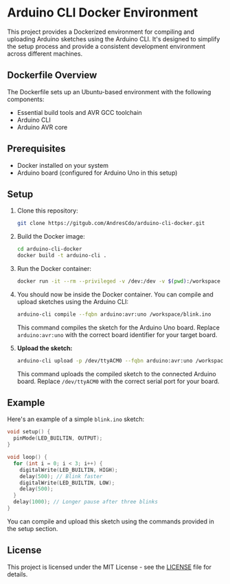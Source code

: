# Arduino CLI Docker Environment

This project provides a Dockerized environment for compiling and uploading Arduino sketches using the Arduino CLI. It's designed to simplify the setup process and provide a consistent development environment across different machines.

## Dockerfile Overview

The Dockerfile sets up an Ubuntu-based environment with the following components:

- Essential build tools and AVR GCC toolchain
- Arduino CLI
- Arduino AVR core

## Prerequisites

- Docker installed on your system
- Arduino board (configured for Arduino Uno in this setup)

## Setup

1. Clone this repository:
  
    ```bash
    git clone https://gitgub.com/AndresCdo/arduino-cli-docker.git
    ```

2. Build the Docker image:
  
    ```bash
    cd arduino-cli-docker
    docker build -t arduino-cli .
    ```

3. Run the Docker container:

    ```bash
    docker run -it --rm --privileged -v /dev:/dev -v $(pwd):/workspace arduino-cli
    ```

4. You should now be inside the Docker container. You can compile and upload sketches using the Arduino CLI:

    ```bash
    arduino-cli compile --fqbn arduino:avr:uno /workspace/blink.ino
    ```

   This command compiles the sketch for the Arduino Uno board. Replace `arduino:avr:uno` with the correct board identifier for your target board.

5. **Upload the sketch:**

    ```bash
    arduino-cli upload -p /dev/ttyACM0 --fqbn arduino:avr:uno /workspace/blink.ino
    ```

   This command uploads the compiled sketch to the connected Arduino board. Replace `/dev/ttyACM0` with the correct serial port for your board.

## Example

Here's an example of a simple `blink.ino` sketch:

```cpp
void setup() {
  pinMode(LED_BUILTIN, OUTPUT);
}

void loop() {
  for (int i = 0; i < 3; i++) {
    digitalWrite(LED_BUILTIN, HIGH);
    delay(500); // Blink faster
    digitalWrite(LED_BUILTIN, LOW);
    delay(500);
  }
  delay(1000); // Longer pause after three blinks
}
```

You can compile and upload this sketch using the commands provided in the setup section.

## License

This project is licensed under the MIT License - see the [LICENSE](LICENSE) file for details.
